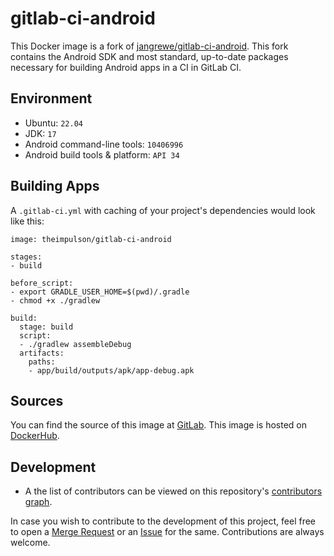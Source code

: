 # gitlab-ci-android

This Docker image is a fork of [jangrewe/gitlab-ci-android](https://github.com/jangrewe/gitlab-ci-android). This fork contains the Android SDK and most standard, up-to-date packages necessary for building Android apps in a CI in GitLab CI.

## Environment

- Ubuntu: `22.04`
- JDK: `17`
- Android command-line tools: `10406996`
- Android build tools & platform: `API 34`

## Building Apps

A `.gitlab-ci.yml` with caching of your project's dependencies would look like this:

```
image: theimpulson/gitlab-ci-android

stages:
- build

before_script:
- export GRADLE_USER_HOME=$(pwd)/.gradle
- chmod +x ./gradlew

build:
  stage: build
  script:
  - ./gradlew assembleDebug
  artifacts:
    paths:
    - app/build/outputs/apk/app-debug.apk
```

## Sources

You can find the source of this image at [GitLab](https://gitlab.com/theimpulson/gitlab-ci-android). This image is hosted on [DockerHub](https://hub.docker.com/r/theimpulson/gitlab-ci-android).

## Development

- A the list of contributors can be viewed on this repository's [contributors graph](https://gitlab.com/theimpulson/gitlab-ci-android/-/graphs/main).

In case you wish to contribute to the development of this project, feel free to open a [Merge Request](https://gitlab.com/theimpulson/gitlab-ci-android/-/merge_requests) or an [Issue](https://gitlab.com/theimpulson/gitlab-ci-android/-/issues/) for the same. Contributions are always welcome.

